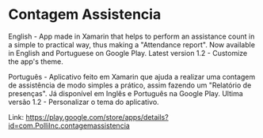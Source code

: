# Contagem Assistencia

English - 
 App made in Xamarin that helps to perform an assistance count in a simple to practical way, thus making a "Attendance report".
 Now available in English and Portuguese on Google Play.
 Latest version 1.2 -
  Customize the app's theme.

Português -
 Aplicativo feito em Xamarin que ajuda a realizar uma contagem de assistência de modo simples a prático, assim fazendo um "Relatório de presenças".
 Já disponível em Inglês e Português na Google Play. 
 Ultima versão 1.2 -
  Personalizar o tema do aplicativo.


Link: https://play.google.com/store/apps/details?id=com.PolliInc.contagemassistencia
